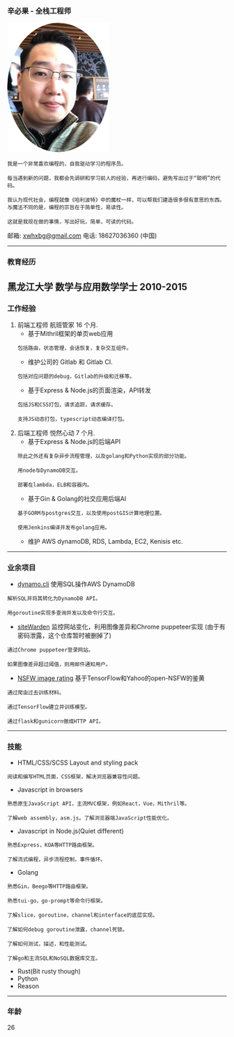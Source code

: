 ### 辛必果 - 全栈工程师

![Screenshot](avatar.png)

```
我是一个非常喜欢编程的，自我驱动学习的程序员。

每当遇到新的问题，我都会先调研和学习前人的经验，再进行编码，避免写出过于“聪明”的代码。

我认为现代社会，编程就像《哈利波特》中的魔杖一样，可以帮我们建造很多很有意思的东西。
与魔法不同的是，编程的宗旨在于简单性，易读性。

这就是我现在做的事情，写出好玩，简单，可读的代码。
```

邮箱: xwhxbg@gmail.com
电话: 18627036360 (中国)

---
### 教育经历
黑龙江大学 数学与应用数学学士 2010-2015
---
### 工作经验
1. 前端工程师 航班管家 16 个月.
    * 基于Mithril框架的单页web应用
    ```
    包括路由，状态管理，会话恢复，复杂交互组件。
    ```
    * 维护公司的 Gitlab 和 Gitlab CI.
    ```
    包括对应问题的debug，Gitlab的升级和迁移等。
    ```
    * 基于Express & Node.js的页面渲染，API转发
    ```
    包括JS和CSS打包，请求追踪，请求缓存。

    支持JS动态打包，typescript动态编译打包。
    ```
2. 后端工程师 悦然心动 7 个月.
    * 基于Express & Node.js的后端API
    ```
    除此之外还有复杂异步流程管理，以及golang和Python实现的部分功能。

    用node与DynamoDB交互。

    部署在lambda，ELB和容器内。
    ```
    * 基于Gin & Golang的社交应用后端AI
    ```
    基于GORM与postgres交互，以及使用postGIS计算地理位置。

    使用Jenkins编译并发布golang应用。
    ```
    * 维护 AWS dynamoDB, RDS, Lambda, EC2, Kenisis etc.
---
### 业余项目
* [dynamo.cli](https://github.com/FrontMage/dynamo.cli) 使用SQL操作AWS DynamoDB
```
解析SQL并将其转化为DynamoDB API。

用goroutine实现多查询并发以及命令行交互。
```
* [siteWarden](https://github.com/FrontMage/siteWarden) 监控网站变化，利用图像差异和Chrome puppeteer实现 (由于有密码泄露，这个仓库暂时被删掉了)
```
通过Chrome puppeteer登录网站。

如果图像差异超过阈值，则用邮件通知用户。
```
* [NSFW image rating](http://120.78.173.99:4000/tryout) 基于TensorFlow和Yahoo的open-NSFW的鉴黄
```
通过爬虫过去训练材料。

通过TensorFlow建立并训练模型。

通过flask和gunicorn做成HTTP API。
```
---
### 技能
* HTML/CSS/SCSS Layout and styling pack
```
阅读和编写HTML页面，CSS框架，解决浏览器兼容性问题。
```
* Javascript in browsers
```
熟悉原生JavaScript API，主流MVC框架，例如React，Vue，Mithril等。

了解web assembly，asm.js。了解浏览器端JavaScript性能优化。
``` 
* Javascript in Node.js(Quiet different)
```
熟悉Express，KOA等HTTP路由框架。

了解流式编程，异步流程控制，事件循环。
```
* Golang
```
熟悉Gin，Beego等HTTP路由框架。

熟悉tui-go，go-prompt等命令行框架。

了解slice，goroutine，channel和interface的底层实现。

了解如何debug goroutine泄露，channel死锁。

了解如何测试，描述，和性能测试。

了解go和主流SQL和NoSQL数据库交互。
```
* Rust(Bit rusty though)
* Python
* Reason
---
### 年龄
26